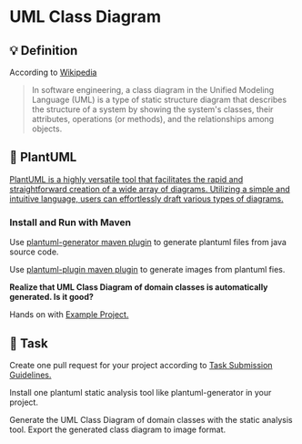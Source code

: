 UML Class Diagram
====

## :bulb: Definition

According to [Wikipedia](https://en.wikipedia.org/wiki/Class_diagram)

> In software engineering, a class diagram in the Unified Modeling Language (UML) is a type of static structure diagram that describes the structure of a system by showing the system's classes, their attributes, operations (or methods), and the relationships among objects.

## :hammer: PlantUML

[PlantUML is a highly versatile tool that facilitates the rapid and straightforward creation of a wide array of diagrams. Utilizing a simple and intuitive language, users can effortlessly draft various types of diagrams.](https://plantuml.com/)

### Install and Run with Maven

Use [plantuml-generator maven plugin](https://github.com/devlauer/plantuml-generator) to generate plantuml files from java source code.

Use [plantuml-plugin maven plugin](https://github.com/arnaudroques/maven-plantuml-plugin) to generate images from plantuml fies.

**Realize that UML Class Diagram of domain classes is automatically generated. Is it good?**

Hands on with [Example Project.](https://github.com/persapiens-classes/account-backend/issues/57)

## :construction_worker: Task

Create one pull request for your project according to [Task Submission Guidelines.](../../assessment.md#task-submission)

Install one plantuml static analysis tool like plantuml-generator in your project.

Generate the UML Class Diagram of domain classes with the static analysis tool.
Export the generated class diagram to image format. 
